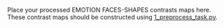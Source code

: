 Place your processed EMOTION FACES-SHAPES contrasts maps here. 
These contrast maps should be constructed using [1_preprocess_task.py](../../preprocessing/1_preprocess_task.py). 

